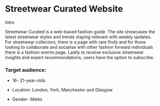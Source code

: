 # Streetwear Curated Website
*Intro*

Streetwear Curated is a web-based fashion guide. The site showcases the latest streetwear styles and trends staying relevant with weekly updates. For streetwear collectors, there is a page with rare finds and for those looking to collaborate and socialise with other fashion forward individuals there is a fashion events page.  Lastly to receive exclusive streetwear insights and expert recommendations, users have the option to subscribe. 

### Target audience: 

* 16- 21-year-olds 

* Location: London, York, Manchester and Glasgow

* Gender- Males

